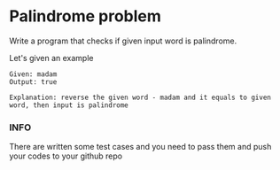 # Palindrome problem

Write a program that checks if given input word is palindrome.

Let's given an example

```
Given: madam
Output: true

Explanation: reverse the given word - madam and it equals to given word, then input is palindrome
```

### INFO

There are written some test cases and you need to pass them and push your codes to your github repo
